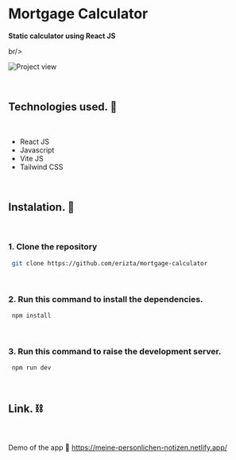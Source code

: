 # Mortgage Calculator

**Static calculator using React JS** <br/>

br/>

![Project view](https://www.linkpicture.com/q/Screenshot-2023-05-22-215456.png)

<br/>

## Technologies used. 🧪
<br/>

-  React JS
-  Javascript
-  Vite JS
-  Tailwind CSS

<br/>

## Instalation. 🚀
<br/>

### 1. Clone the repository

```bash
 git clone https://github.com/erizta/mortgage-calculator
```
<br/>

### 2. Run this command to install the dependencies.

```bash
 npm install
```
<br/>


### 3. Run this command to raise the development server.

```bash
 npm run dev
```

<br/>

## Link. ⛓️
<br/>

Demo of the app 🔗 https://meine-personlichen-notizen.netlify.app/

